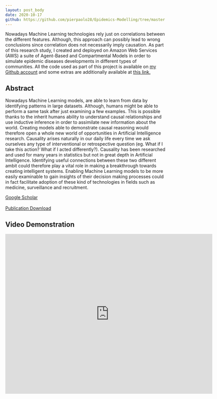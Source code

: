 ```yaml
---
layout: post_body
date: 2020-10-17
github: https://github.com/pierpaolo28/Epidemics-Modelling/tree/master
---
```


Nowadays Machine Learning technologies rely just on correlations between the different features. Although, this approach can possibly lead to wrong conclusions since correlation does not necessarily imply causation. As part of this research study, I created and deployed on Amazon Web Services (AWS) a suite of Agent-Based and Compartmental Models in order to simulate epidemic diseases developments in different types of communities. All the code used as part of this project is available on [my Github account](https://github.com/pierpaolo28/Epidemics-Modelling/tree/master) and some extras are additionally available at [this link.](https://pierpaolo28.github.io/Epidemics-Modelling/)

<!--end_excerpt-->

## Abstract

Nowadays Machine Learning models, are able to learn from data by identifying patterns in large datasets. Although, humans might be able to perform a same task after just examining a few examples. This is possible thanks to the inherit humans ability to understand causal relationships and use inductive inference in order to assimilate new information about the world. Creating models able to demonstrate causal reasoning would therefore open a whole new world of opportunities in Artificial Intelligence research. Causality arises naturally in our daily life every time we ask ourselves any type of interventional or retrospective question (eg. What if I take this action? What if I acted differently?). Causality has been researched and used for many years in statistics but not in great depth in Artificial Intelligence. Identifying useful connections between these two different ambit could therefore play a vital role in making a breakthrough towards creating intelligent systems. Enabling Machine Learning models to be more easily examinable to gain insights of their decision making processes could in fact facilitate adoption of these kind of technologies in fields such as medicine, surveillance and recruitment.

<a href="https://scholar.google.com/citations?user=QgG-lgwAAAAJ&hl=en&gmla=AJsN-F5jFAqMDu7rRaXO5eaFwkDDTZpu04PYEsHbEqxn0X2W9za9x5O53R6z0slDXtZdBHNXeCw2NJBW86lsifXRepRXSdMm6FZm1pcJtKWqp8V-xLa0sZI&sciund=13849507515917631088#d=gs_md_cita-d&u=%2Fcitations%3Fview_op%3Dview_citation%26hl%3Den%26user%3DQgG-lgwAAAAJ%26citation_for_view%3DQgG-lgwAAAAJ%3AUeHWp8X0CEIC%26tzom%3D0" class="btn">Google Scholar</a>
<br>
<br>
<a href="\assets\dist\Causal_Reasoning_in_Machine_Learning.pdf" class="btn">Publication Download</a>

## Video Demonstration

<div class="wrapper" style="text-align:center">
  <iframe
    class="vidio"
    width="650"
    height="500"
    src="https://www.youtube.com/embed/ecsuCo9R4gs"
    frameborder="0"
    allowfullscreen
  >
  </iframe>
</div>
